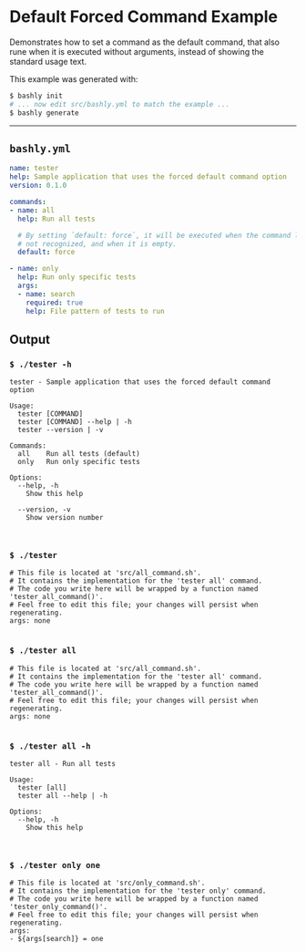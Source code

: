 # Default Forced Command Example

Demonstrates how to set a command as the default command, that also rune when
it is executed without arguments, instead of showing the standard usage text.

This example was generated with:

```bash
$ bashly init
# ... now edit src/bashly.yml to match the example ...
$ bashly generate
```

-----

## `bashly.yml`

````yaml
name: tester
help: Sample application that uses the forced default command option
version: 0.1.0

commands:
- name: all
  help: Run all tests

  # By setting `default: force`, it will be executed when the command line is
  # not recognized, and when it is empty.
  default: force

- name: only
  help: Run only specific tests
  args:
  - name: search
    required: true
    help: File pattern of tests to run
````



## Output

### `$ ./tester -h`

````shell
tester - Sample application that uses the forced default command option

Usage:
  tester [COMMAND]
  tester [COMMAND] --help | -h
  tester --version | -v

Commands:
  all    Run all tests (default)
  only   Run only specific tests

Options:
  --help, -h
    Show this help

  --version, -v
    Show version number



````

### `$ ./tester`

````shell
# This file is located at 'src/all_command.sh'.
# It contains the implementation for the 'tester all' command.
# The code you write here will be wrapped by a function named 'tester_all_command()'.
# Feel free to edit this file; your changes will persist when regenerating.
args: none


````

### `$ ./tester all`

````shell
# This file is located at 'src/all_command.sh'.
# It contains the implementation for the 'tester all' command.
# The code you write here will be wrapped by a function named 'tester_all_command()'.
# Feel free to edit this file; your changes will persist when regenerating.
args: none


````

### `$ ./tester all -h`

````shell
tester all - Run all tests

Usage:
  tester [all]
  tester all --help | -h

Options:
  --help, -h
    Show this help



````

### `$ ./tester only one`

````shell
# This file is located at 'src/only_command.sh'.
# It contains the implementation for the 'tester only' command.
# The code you write here will be wrapped by a function named 'tester_only_command()'.
# Feel free to edit this file; your changes will persist when regenerating.
args:
- ${args[search]} = one


````



